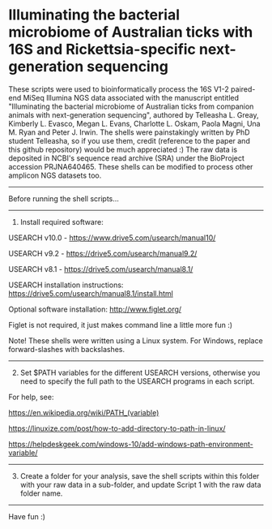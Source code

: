 # Illuminating the bacterial microbiome of Australian ticks with 16S and Rickettsia-specific next-generation sequencing

These scripts were used to bioinformatically process the 16S V1-2 paired-end MiSeq Illumina NGS data associated with the manuscript entitled "Illuminating the bacterial microbiome of Australian ticks from companion animals with next-generation sequencing", authored by Telleasha L. Greay, Kimberly L. Evasco, Megan L. Evans, Charlotte L. Oskam, Paola Magni, Una M. Ryan and Peter J. Irwin. The shells were painstakingly written by PhD student Telleasha, so if you use them, credit (reference to the paper and this github repository) would be much appreciated :) The raw data is deposited in NCBI's sequence read archive (SRA) under the BioProject accession PRJNA640465. These shells can be modified to process other amplicon NGS datasets too.

--------------------------------------------------------------------------------------------------------------------------------------------------------------------

Before running the shell scripts...

--------------------------------------------------------------------------------------------------------------------------------------------------------------------

1. Install required software:

USEARCH v10.0 - https://www.drive5.com/usearch/manual10/

USEARCH v9.2 - https://drive5.com/usearch/manual9.2/

USEARCH v8.1 - https://drive5.com/usearch/manual8.1/

USEARCH installation instructions: https://drive5.com/usearch/manual8.1/install.html

Optional software installation: http://www.figlet.org/

Figlet is not required, it just makes command line a little more fun :) 

Note! These shells were written using a Linux system. For Windows, replace forward-slashes with backslashes.

--------------------------------------------------------------------------------------------------------------------------------------------------------------------

2. Set $PATH variables for the different USEARCH versions, otherwise you need to specify the full path to the USEARCH programs in each script. 

For help, see:

https://en.wikipedia.org/wiki/PATH_(variable)

https://linuxize.com/post/how-to-add-directory-to-path-in-linux/

https://helpdeskgeek.com/windows-10/add-windows-path-environment-variable/

--------------------------------------------------------------------------------------------------------------------------------------------------------------------

3. Create a folder for your analysis, save the shell scripts within this folder with your raw data in a sub-folder, and update Script 1 with the raw data folder name.

--------------------------------------------------------------------------------------------------------------------------------------------------------------------

Have fun :) 
